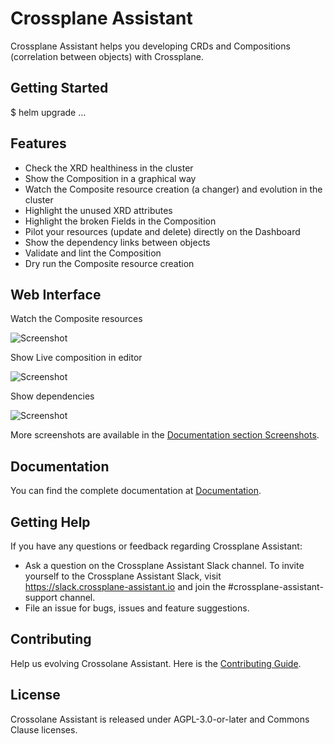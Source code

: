 # Crossplane Assistant

Crossplane Assistant helps you developing CRDs and Compositions (correlation between objects) with Crossplane.

## Getting Started
$ helm upgrade …

## Features

- Check the XRD healthiness in the cluster
- Show the Composition in a graphical way
- Watch the Composite resource creation (a changer) and evolution in the cluster
- Highlight the unused XRD attributes
- Highlight the broken Fields in the Composition
- Pilot your resources (update and delete) directly on the Dashboard
- Show the dependency links between objects
- Validate and lint the Composition
- Dry run the Composite resource creation

## Web Interface

Watch the Composite resources

![Screenshot]()

Show Live composition in editor

![Screenshot]()

Show dependencies

![Screenshot]()

More screenshots are available in the [Documentation section Screenshots](#).

## Documentation

You can find the complete documentation at [Documentation](#).

## Getting Help

If you have any questions or feedback regarding Crossplane Assistant:

- Ask a question on the Crossplane Assistant Slack channel. To invite yourself to the Crossplane Assistant Slack, visit https://slack.crossplane-assistant.io and join the #crossplane-assistant-support channel.
- File an issue for bugs, issues and feature suggestions.

## Contributing

Help us evolving Crossolane Assistant. Here is the [Contributing Guide](#).

## License

Crossolane Assistant is released under AGPL-3.0-or-later and Commons Clause licenses.
